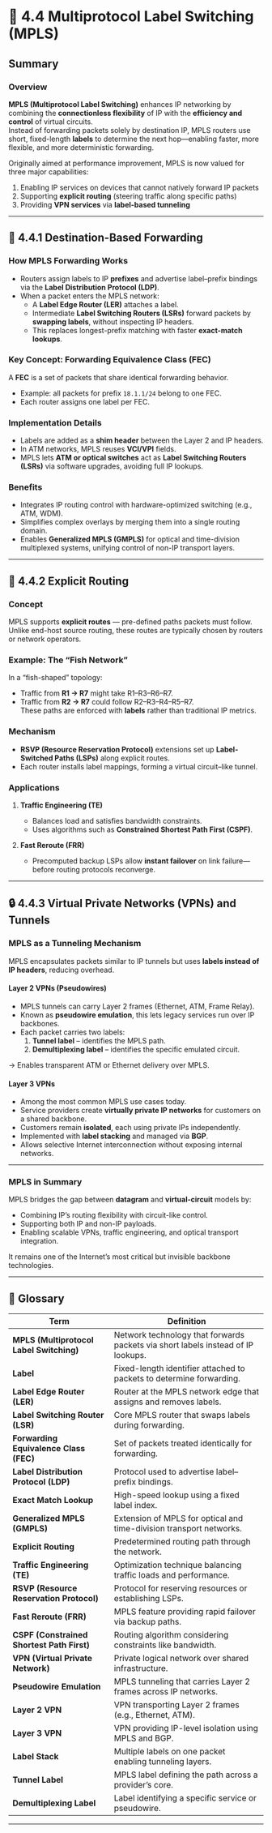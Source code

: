 # 🚀 4.4 Multiprotocol Label Switching (MPLS)

## Summary

### Overview

**MPLS (Multiprotocol Label Switching)** enhances IP networking by combining the **connectionless flexibility** of IP with the **efficiency and control** of virtual circuits.  
Instead of forwarding packets solely by destination IP, MPLS routers use short, fixed-length **labels** to determine the next hop—enabling faster, more flexible, and more deterministic forwarding.

Originally aimed at performance improvement, MPLS is now valued for three major capabilities:

1. Enabling IP services on devices that cannot natively forward IP packets  
2. Supporting **explicit routing** (steering traffic along specific paths)  
3. Providing **VPN services** via **label-based tunneling**

---

## 🧩 4.4.1 Destination-Based Forwarding

### How MPLS Forwarding Works

- Routers assign labels to IP **prefixes** and advertise label–prefix bindings via the **Label Distribution Protocol (LDP)**.  
- When a packet enters the MPLS network:
  - A **Label Edge Router (LER)** attaches a label.  
  - Intermediate **Label Switching Routers (LSRs)** forward packets by **swapping labels**, without inspecting IP headers.  
  - This replaces longest-prefix matching with faster **exact-match lookups**.

### Key Concept: Forwarding Equivalence Class (FEC)

A **FEC** is a set of packets that share identical forwarding behavior.

- Example: all packets for prefix `18.1.1/24` belong to one FEC.  
- Each router assigns one label per FEC.

### Implementation Details

- Labels are added as a **shim header** between the Layer 2 and IP headers.  
- In ATM networks, MPLS reuses **VCI/VPI** fields.  
- MPLS lets **ATM or optical switches** act as **Label Switching Routers (LSRs)** via software upgrades, avoiding full IP lookups.

### Benefits

- Integrates IP routing control with hardware-optimized switching (e.g., ATM, WDM).  
- Simplifies complex overlays by merging them into a single routing domain.  
- Enables **Generalized MPLS (GMPLS)** for optical and time-division multiplexed systems, unifying control of non-IP transport layers.

---

## 🧭 4.4.2 Explicit Routing

### Concept

MPLS supports **explicit routes** — pre-defined paths packets must follow.  
Unlike end-host source routing, these routes are typically chosen by routers or network operators.

### Example: The “Fish Network”

In a “fish-shaped” topology:

- Traffic from **R1 → R7** might take R1–R3–R6–R7.  
- Traffic from **R2 → R7** could follow R2–R3–R4–R5–R7.  
These paths are enforced with **labels** rather than traditional IP metrics.

### Mechanism

- **RSVP (Resource Reservation Protocol)** extensions set up **Label-Switched Paths (LSPs)** along explicit routes.  
- Each router installs label mappings, forming a virtual circuit–like tunnel.

### Applications

1. **Traffic Engineering (TE)**  
   - Balances load and satisfies bandwidth constraints.  
   - Uses algorithms such as **Constrained Shortest Path First (CSPF)**.  

2. **Fast Reroute (FRR)**  
   - Precomputed backup LSPs allow **instant failover** on link failure—before routing protocols reconverge.

---

## 🔒 4.4.3 Virtual Private Networks (VPNs) and Tunnels

### MPLS as a Tunneling Mechanism

MPLS encapsulates packets similar to IP tunnels but uses **labels instead of IP headers**, reducing overhead.

#### Layer 2 VPNs (Pseudowires)

- MPLS tunnels can carry Layer 2 frames (Ethernet, ATM, Frame Relay).  
- Known as **pseudowire emulation**, this lets legacy services run over IP backbones.  
- Each packet carries two labels:
  1. **Tunnel label** – identifies the MPLS path.  
  2. **Demultiplexing label** – identifies the specific emulated circuit.

→ Enables transparent ATM or Ethernet delivery over MPLS.

#### Layer 3 VPNs

- Among the most common MPLS use cases today.  
- Service providers create **virtually private IP networks** for customers on a shared backbone.  
- Customers remain **isolated**, each using private IPs independently.  
- Implemented with **label stacking** and managed via **BGP**.  
- Allows selective Internet interconnection without exposing internal networks.

---

### MPLS in Summary

MPLS bridges the gap between **datagram** and **virtual-circuit** models by:

- Combining IP’s routing flexibility with circuit-like control.  
- Supporting both IP and non-IP payloads.  
- Enabling scalable VPNs, traffic engineering, and optical transport integration.

It remains one of the Internet’s most critical but invisible backbone technologies.

---

## 📘 Glossary

| **Term** | **Definition** |
|-----------|----------------|
| **MPLS (Multiprotocol Label Switching)** | Network technology that forwards packets via short labels instead of IP lookups. |
| **Label** | Fixed-length identifier attached to packets to determine forwarding. |
| **Label Edge Router (LER)** | Router at the MPLS network edge that assigns and removes labels. |
| **Label Switching Router (LSR)** | Core MPLS router that swaps labels during forwarding. |
| **Forwarding Equivalence Class (FEC)** | Set of packets treated identically for forwarding. |
| **Label Distribution Protocol (LDP)** | Protocol used to advertise label–prefix bindings. |
| **Exact Match Lookup** | High-speed lookup using a fixed label index. |
| **Generalized MPLS (GMPLS)** | Extension of MPLS for optical and time-division transport networks. |
| **Explicit Routing** | Predetermined routing path through the network. |
| **Traffic Engineering (TE)** | Optimization technique balancing traffic loads and performance. |
| **RSVP (Resource Reservation Protocol)** | Protocol for reserving resources or establishing LSPs. |
| **Fast Reroute (FRR)** | MPLS feature providing rapid failover via backup paths. |
| **CSPF (Constrained Shortest Path First)** | Routing algorithm considering constraints like bandwidth. |
| **VPN (Virtual Private Network)** | Private logical network over shared infrastructure. |
| **Pseudowire Emulation** | MPLS tunneling that carries Layer 2 frames across IP networks. |
| **Layer 2 VPN** | VPN transporting Layer 2 frames (e.g., Ethernet, ATM). |
| **Layer 3 VPN** | VPN providing IP-level isolation using MPLS and BGP. |
| **Label Stack** | Multiple labels on one packet enabling tunneling layers. |
| **Tunnel Label** | MPLS label defining the path across a provider’s core. |
| **Demultiplexing Label** | Label identifying a specific service or pseudowire. |

---
